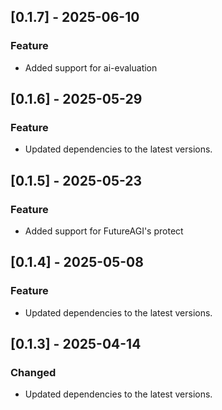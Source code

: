 ## [0.1.7] - 2025-06-10
### Feature
- Added support for ai-evaluation

## [0.1.6] - 2025-05-29
### Feature
- Updated dependencies to the latest versions.

## [0.1.5] - 2025-05-23
### Feature
- Added support for FutureAGI's protect

## [0.1.4] - 2025-05-08
### Feature
- Updated dependencies to the latest versions.


## [0.1.3] - 2025-04-14
### Changed
- Updated dependencies to the latest versions.
